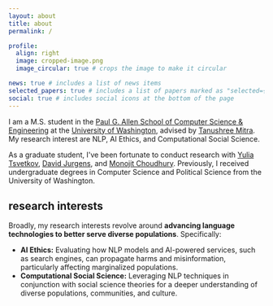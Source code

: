 ```yaml
---
layout: about
title: about
permalink: /

profile:
  align: right
  image: cropped-image.png
  image_circular: true # crops the image to make it circular

news: true # includes a list of news items
selected_papers: true # includes a list of papers marked as "selected={true}"
social: true # includes social icons at the bottom of the page
---
```


I am a M.S. student in the [Paul G. Allen School of Computer Science & Engineering](https://www.cs.washington.edu/) at the [University of Washington](https://www.washington.edu/), advised by [Tanushree Mitra](https://faculty.washington.edu/tmitra/). My research interest are NLP, AI Ethics, and Computational Social Science.

As a graduate student, I've been fortunate to conduct research with [Yulia Tsvetkov](https://homes.cs.washington.edu/~yuliats/), [David Jurgens](https://jurgens.people.si.umich.edu/), and [Monojit Choudhury](https://mbzuai.ac.ae/study/faculty/monojit-choudhury/). Previously, I received undergraduate degrees in Computer Science and Political Science from the University of Washington.

## research interests
Broadly, my research interests revolve around **advancing language technologies to better serve diverse populations**. Specifically:
- **AI Ethics:** Evaluating how NLP models and AI-powered services, such as search engines, can propagate harms and misinformation, particularly affecting marginalized populations.
- **Computational Social Science:** Leveraging NLP techniques in conjunction with social science theories for a deeper understanding of diverse populations, communities, and culture.